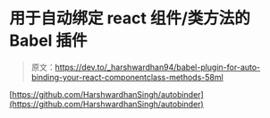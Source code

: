 # 用于自动绑定 react 组件/类方法的 Babel 插件

> 原文：<https://dev.to/_harshwardhan94/babel-plugin-for-auto-binding-your-react-componentclass-methods-58ml>

[https://github.com/HarshwardhanSingh/autobinder](https://github.com/HarshwardhanSingh/autobinder)